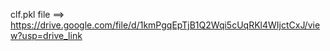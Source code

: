 clf.pkl file ==> https://drive.google.com/file/d/1kmPgqEpTjB1Q2Wqi5cUqRKl4WIjctCxJ/view?usp=drive_link

